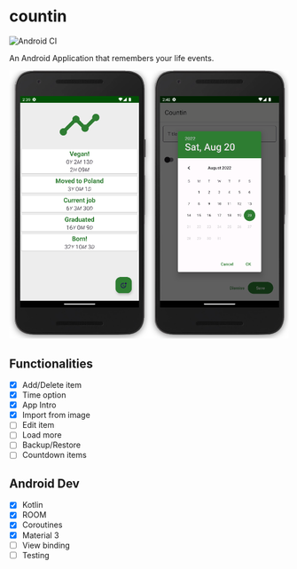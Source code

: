 # countin

![Android CI](https://github.com/Husseinfo/countin/actions/workflows/android.yml/badge.svg)

An Android Application that remembers your life events.

![alt Demo](demo.png)

## Functionalities

- [x] Add/Delete item
- [x] Time option
- [x] App Intro
- [x] Import from image
- [ ] Edit item
- [ ] Load more
- [ ] Backup/Restore
- [ ] Countdown items

## Android Dev

- [x] Kotlin
- [x] ROOM
- [x] Coroutines
- [x] Material 3
- [ ] View binding
- [ ] Testing
